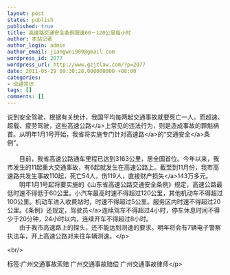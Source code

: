 ```yaml
---
layout: post
status: publish
published: true
title: 高速路交通安全条例限速60－120公里每小时
author: 本站记者
author_login: admin
author_email: jiangwei909@gmail.com
wordpress_id: 2077
wordpress_url: http://www.gzjtlaw.com/?p=2077
date: 2011-05-29 09:30:28.000000000 +08:00
categories:
- 交通常识
tags: []
comments: []
---
```

<p>说到安全驾驶，根据有关统计，我国平均每两起交通事故就要死亡一人。而超速、超载、疲劳驾驶，这些<a>高速公路<&#47;a>上常见的违法行为，则是造成事故的罪魁祸首。从明年1月1号开始，我省将实施专门针对<a>高速路<&#47;a>的&ldquo;<a>交通安全<&#47;a>条例&rdquo;。<br><br> 　　目前，我省高速公路通车里程已达到3163公里，居全国首位。今年以来，我市发生的11起重大交通事故，有6起就发生在高速公路上。截至到11月份，我市高速路共发生事故110起，死亡54人，伤119人，直接<a>财产损失<&#47;a>143万多元。<br> 　　明年1月1号起将要实施的《山东省高速公路交通安全条例》规定，高速公路最低时速不得低于60公里。小汽车最高时速不得超过120公里，其他机动车不得超过100公里。机动车进入收费站时，时速不得超过5公里。服务区内时速不得超过20公里。《条例》还规定，<a>驾驶员<&#47;a>连续驾车不得超过4小时，停车休息时间不得少于20分钟，24小时以内，连续开车不得超过8小时。<br> 　　由于我市高速路上的探头，还不能达到测速的要求。明年将会有7辆电子警察执法车，开上高速公路对来往车辆测速。<&#47;p><br&#47;><p>标签:广州交通事故索赔 广州交通事故赔偿 广州交通事故律师<&#47;p>
